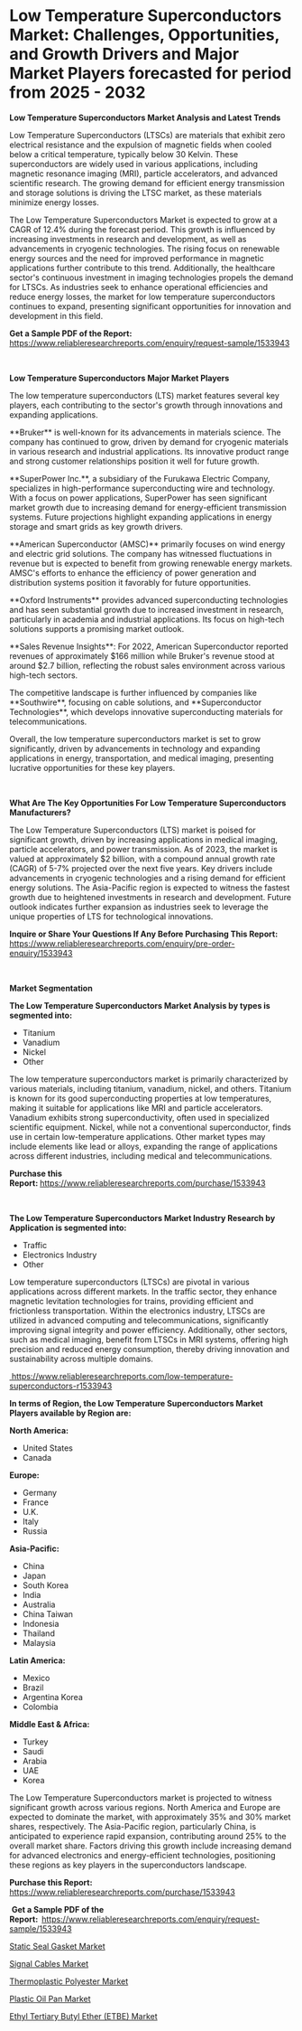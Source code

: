 <p><h1>Low Temperature Superconductors Market: Challenges, Opportunities, and Growth Drivers and Major Market Players forecasted for period from 2025 - 2032</h1></p><p><strong>Low Temperature Superconductors Market Analysis and Latest Trends</strong></p>
<p><p>Low Temperature Superconductors (LTSCs) are materials that exhibit zero electrical resistance and the expulsion of magnetic fields when cooled below a critical temperature, typically below 30 Kelvin. These superconductors are widely used in various applications, including magnetic resonance imaging (MRI), particle accelerators, and advanced scientific research. The growing demand for efficient energy transmission and storage solutions is driving the LTSC market, as these materials minimize energy losses.</p><p>The Low Temperature Superconductors Market is expected to grow at a CAGR of 12.4% during the forecast period. This growth is influenced by increasing investments in research and development, as well as advancements in cryogenic technologies. The rising focus on renewable energy sources and the need for improved performance in magnetic applications further contribute to this trend. Additionally, the healthcare sector's continuous investment in imaging technologies propels the demand for LTSCs. As industries seek to enhance operational efficiencies and reduce energy losses, the market for low temperature superconductors continues to expand, presenting significant opportunities for innovation and development in this field.</p></p>
<p><strong>Get a Sample PDF of the Report:&nbsp;</strong> <a href="https://www.reliableresearchreports.com/enquiry/request-sample/1533943?utm_campaign=16&utm_medium=2&utm_source=Github&utm_content=ia&utm_term=30012025&utm_id=low-temperature-superconductors">https://www.reliableresearchreports.com/enquiry/request-sample/1533943</a></p>
<p>&nbsp;</p>
<p><strong>Low Temperature Superconductors Major Market Players</strong></p>
<p><p>The low temperature superconductors (LTS) market features several key players, each contributing to the sector's growth through innovations and expanding applications. </p><p>**Bruker** is well-known for its advancements in materials science. The company has continued to grow, driven by demand for cryogenic materials in various research and industrial applications. Its innovative product range and strong customer relationships position it well for future growth.</p><p>**SuperPower Inc.**, a subsidiary of the Furukawa Electric Company, specializes in high-performance superconducting wire and technology. With a focus on power applications, SuperPower has seen significant market growth due to increasing demand for energy-efficient transmission systems. Future projections highlight expanding applications in energy storage and smart grids as key growth drivers.</p><p>**American Superconductor (AMSC)** primarily focuses on wind energy and electric grid solutions. The company has witnessed fluctuations in revenue but is expected to benefit from growing renewable energy markets. AMSC's efforts to enhance the efficiency of power generation and distribution systems position it favorably for future opportunities.</p><p>**Oxford Instruments** provides advanced superconducting technologies and has seen substantial growth due to increased investment in research, particularly in academia and industrial applications. Its focus on high-tech solutions supports a promising market outlook.</p><p>**Sales Revenue Insights**: For 2022, American Superconductor reported revenues of approximately $166 million while Bruker's revenue stood at around $2.7 billion, reflecting the robust sales environment across various high-tech sectors. </p><p>The competitive landscape is further influenced by companies like **Southwire**, focusing on cable solutions, and **Superconductor Technologies**, which develops innovative superconducting materials for telecommunications.</p><p>Overall, the low temperature superconductors market is set to grow significantly, driven by advancements in technology and expanding applications in energy, transportation, and medical imaging, presenting lucrative opportunities for these key players.</p></p>
<p>&nbsp;</p>
<p><strong>What Are The Key Opportunities For Low Temperature Superconductors Manufacturers?</strong></p>
<p><p>The Low Temperature Superconductors (LTS) market is poised for significant growth, driven by increasing applications in medical imaging, particle accelerators, and power transmission. As of 2023, the market is valued at approximately $2 billion, with a compound annual growth rate (CAGR) of 5-7% projected over the next five years. Key drivers include advancements in cryogenic technologies and a rising demand for efficient energy solutions. The Asia-Pacific region is expected to witness the fastest growth due to heightened investments in research and development. Future outlook indicates further expansion as industries seek to leverage the unique properties of LTS for technological innovations.</p></p>
<p><strong>Inquire or Share Your Questions If Any Before Purchasing This Report:</strong> <a href="https://www.reliableresearchreports.com/enquiry/pre-order-enquiry/1533943?utm_campaign=16&utm_medium=2&utm_source=Github&utm_content=ia&utm_term=30012025&utm_id=low-temperature-superconductors">https://www.reliableresearchreports.com/enquiry/pre-order-enquiry/1533943</a></p>
<p>&nbsp;</p>
<p><strong>Market Segmentation</strong></p>
<p><strong>The Low Temperature Superconductors Market Analysis by types is segmented into:</strong></p>
<p><ul><li>Titanium</li><li>Vanadium</li><li>Nickel</li><li>Other</li></ul></p>
<p><p>The low temperature superconductors market is primarily characterized by various materials, including titanium, vanadium, nickel, and others. Titanium is known for its good superconducting properties at low temperatures, making it suitable for applications like MRI and particle accelerators. Vanadium exhibits strong superconductivity, often used in specialized scientific equipment. Nickel, while not a conventional superconductor, finds use in certain low-temperature applications. Other market types may include elements like lead or alloys, expanding the range of applications across different industries, including medical and telecommunications.</p></p>
<p><strong>Purchase this Report:&nbsp;</strong><a href="https://www.reliableresearchreports.com/purchase/1533943?utm_campaign=16&utm_medium=2&utm_source=Github&utm_content=ia&utm_term=30012025&utm_id=low-temperature-superconductors">https://www.reliableresearchreports.com/purchase/1533943</a></p>
<p>&nbsp;</p>
<p><strong>The Low Temperature Superconductors Market Industry Research by Application is segmented into:</strong></p>
<p><ul><li>Traffic</li><li>Electronics Industry</li><li>Other</li></ul></p>
<p><p>Low temperature superconductors (LTSCs) are pivotal in various applications across different markets. In the traffic sector, they enhance magnetic levitation technologies for trains, providing efficient and frictionless transportation. Within the electronics industry, LTSCs are utilized in advanced computing and telecommunications, significantly improving signal integrity and power efficiency. Additionally, other sectors, such as medical imaging, benefit from LTSCs in MRI systems, offering high precision and reduced energy consumption, thereby driving innovation and sustainability across multiple domains.</p></p>
<p><a href="https://www.reliableresearchreports.com/low-temperature-superconductors-r1533943?utm_campaign=16&utm_medium=2&utm_source=Github&utm_content=ia&utm_term=30012025&utm_id=low-temperature-superconductors">&nbsp;https://www.reliableresearchreports.com/low-temperature-superconductors-r1533943</a></p>
<p><strong>In terms of Region, the Low Temperature Superconductors Market Players available by Region are:</strong></p>
<p>
    <p> <strong> North America: </strong>
        <ul>
            <li>United States</li>
            <li>Canada</li>
        </ul>
        </p> 
    <p> <strong> Europe: </strong>
        <ul>
            <li>Germany</li>
            <li>France</li>
            <li>U.K.</li>
            <li>Italy</li>
            <li>Russia</li>
        </ul>
        </p> 
    <p> <strong> Asia-Pacific: </strong>
        <ul>
            <li>China</li>
            <li>Japan</li>
            <li>South Korea</li>
            <li>India</li>
            <li>Australia</li>
            <li>China Taiwan</li>
            <li>Indonesia</li>
            <li>Thailand</li>
            <li>Malaysia</li>
        </ul>
        </p> 
    <p> <strong> Latin America: </strong>
        <ul>
            <li>Mexico</li>
            <li>Brazil</li>
            <li>Argentina Korea</li>
            <li>Colombia</li>
        </ul>
        </p> 
    <p> <strong> Middle East & Africa: </strong>
        <ul>
            <li>Turkey</li>
            <li>Saudi</li>
            <li>Arabia</li>
            <li>UAE</li>
            <li>Korea</li>
        </ul>
    </p>
    </p>
<p><p>The Low Temperature Superconductors market is projected to witness significant growth across various regions. North America and Europe are expected to dominate the market, with approximately 35% and 30% market shares, respectively. The Asia-Pacific region, particularly China, is anticipated to experience rapid expansion, contributing around 25% to the overall market share. Factors driving this growth include increasing demand for advanced electronics and energy-efficient technologies, positioning these regions as key players in the superconductors landscape.</p></p>
<p><strong>Purchase this Report: </strong><a href="https://www.reliableresearchreports.com/purchase/1533943?utm_campaign=16&utm_medium=2&utm_source=Github&utm_content=ia&utm_term=30012025&utm_id=low-temperature-superconductors">https://www.reliableresearchreports.com/purchase/1533943</a></p>
<p>&nbsp;<strong>Get a Sample PDF of the Report:&nbsp;&nbsp;</strong><a href="https://www.reliableresearchreports.com/enquiry/request-sample/1533943?utm_campaign=16&utm_medium=2&utm_source=Github&utm_content=ia&utm_term=30012025&utm_id=low-temperature-superconductors">https://www.reliableresearchreports.com/enquiry/request-sample/1533943</a></p>
<p><strong></strong></p>
<p><p><a href="https://www.linkedin.com/pulse/static-seal-gasket-market-analysis-2025-2032-strong-cagr-0rruf?utm_campaign=16&utm_medium=2&utm_source=Github&utm_content=ia&utm_term=30012025&utm_id=low-temperature-superconductors">Static Seal Gasket Market</a></p><p><a href="https://www.linkedin.com/pulse/estimating-size-growth-potential-signal-cables-market-segmentation-hpo5c?utm_campaign=16&utm_medium=2&utm_source=Github&utm_content=ia&utm_term=30012025&utm_id=low-temperature-superconductors">Signal Cables Market</a></p><p><a href="https://github.com/penglatilles/Market-Research-Report-List-1/blob/main/thermoplastic-polyester-market.md?utm_campaign=16&utm_medium=2&utm_source=Github&utm_content=ia&utm_term=30012025&utm_id=low-temperature-superconductors">Thermoplastic Polyester Market</a></p><p><a href="https://www.linkedin.com/pulse/industry-analysis-technological-advancements-plastic-oil-pan-co6qf?utm_campaign=16&utm_medium=2&utm_source=Github&utm_content=ia&utm_term=30012025&utm_id=low-temperature-superconductors">Plastic Oil Pan Market</a></p><p><a href="https://github.com/agdonthisa/Market-Research-Report-List-1/blob/main/ethyl-tertiary-butyl-ether-etbe-market.md?utm_campaign=16&utm_medium=2&utm_source=Github&utm_content=ia&utm_term=30012025&utm_id=low-temperature-superconductors">Ethyl Tertiary Butyl Ether (ETBE) Market</a></p></p>